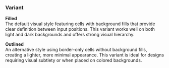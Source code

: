 ### Variant

**Filled**  
The default visual style featuring cells with background fills that provide clear definition between input positions. This variant works well on both light and dark backgrounds and offers strong visual hierarchy.

**Outlined**  
An alternative style using border-only cells without background fills, creating a lighter, more minimal appearance. This variant is ideal for designs requiring visual subtlety or when placed on colored backgrounds.